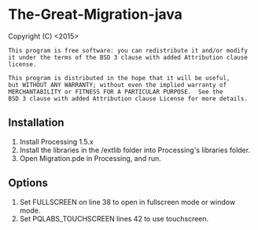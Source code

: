 # The-Great-Migration-java

Copyright (C) <2015>  <Jason Lewis>
  
    This program is free software: you can redistribute it and/or modify
    it under the terms of the BSD 3 clause with added Attribution clause license.

    This program is distributed in the hope that it will be useful,
    but WITHOUT ANY WARRANTY; without even the implied warranty of
    MERCHANTABILITY or FITNESS FOR A PARTICULAR PURPOSE.  See the
    BSD 3 clause with added Attribution clause License for more details.
   
   Installation
---
1. Install Processing 1.5.x
2. Install the libraries in the /extlib folder into Processing's libraries folder.
3. Open Migration.pde in Processing, and run.

Options
---
1. Set FULLSCREEN on line 38 to open in fullscreen mode or window mode.
2. Set PQLABS_TOUCHSCREEN lines 42 to use touchscreen.
